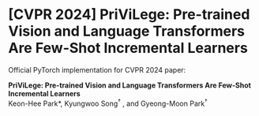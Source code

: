 # [CVPR 2024] PriViLege: Pre-trained Vision and Language Transformers Are Few-Shot Incremental Learners

Official PyTorch implementation for CVPR 2024 paper:

**PriViLege: Pre-trained Vision and Language Transformers Are Few-Shot Incremental Learners**  
Keon-Hee Park*, Kyungwoo Song<sup>$\dagger$</sup> , and Gyeong-Moon Park<sup>$\dagger$</sup> 
